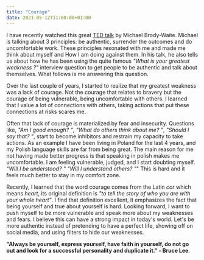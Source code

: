 ```yaml
---
title: "Courage"
date: 2021-05-12T11:00:00+01:00
---
```


I have recently watched this great [TED talk](https://www.youtube.com/watch?v=UUnRKf2CemA) by Michael Brody-Waite. Michael is talking about 3 principles: be authentic, surrender the outcomes and do uncomfortable work. These principles resonated with me and made me think about myself and How I am doing against them. In his talk, he also tells us about how he has been using the quite famous *"What is your greatest weakness ?"* interview question to get people to be authentic and talk about themselves. What follows is me answering this question.

Over the last couple of years, I started to realize that my greatest weakness was a lack of courage. Not the courage that relates to bravery but the courage of being vulnerable, being uncomfortable with others. I learned that I value a lot of connections with others, taking actions that put these connections at risks scares me.

Often that lack of courage is materialized by fear and insecurity. Questions like, *"Am I good enough? "*, *"What do others think about me? "*, *"Should I say that? "*, start to become inhibitors and restrain my capacity to take actions. As an example I have been living in Poland for the last 4 years, and my Polish language skills are far from being great. The main reason for me not having made better progress is that speaking in polish makes me uncomfortable. I am feeling vulnerable, judged, and I start doubting myself. *"Will I be understood? "* *"Will I understand others? "*" This is hard and it feels much better to stay in my comfort zone.

Recently, I learned that the word courage comes from the Latin *cor* which means *heart*, its original definition is *"to tell the story of who you are with your whole heart"*. I find that definition excellent, it emphasizes the fact that being yourself and true about yourself is hard. Looking forward, I want to push myself to be more vulnerable and speak more about my weaknesses and fears. I believe this can have a strong impact in today's world. Let's be more authentic instead of pretending to have a perfect life, showing off on social media, and using filters to hide our weaknesses.

__"Always be yourself, express yourself, have faith in yourself, do not go out and look for a successful personality and duplicate it." - Bruce Lee__.



